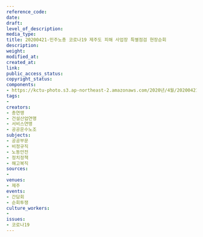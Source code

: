 ```yaml
---
reference_code: 
date: 
draft: 
level_of_description: 
media_type: 
title: 20200421-민주노총 코로나19 제주도 피해 사업장 특별점검 현장순회
description: 
weight: 
modified_at: 
created_at: 
link: 
public_access_status: 
copyright_status: 
components:
- https://kctu-photo.s3.ap-northeast-2.amazonaws.com/2020년/4월/20200421-민주노총+코로나19+제주도+피해+사업장+특별점검+현장순회/_DSC4124.jpg
tags:
- 
creators:
- 총연맹
- 건설산업연맹
- 서비스연맹
- 공공운수노조
subjects:
- 공공부문
- 비정규직
- 노동안전
- 정치정책
- 해고복직
sources:
- 
venues:
- 제주
events:
- 간담회
- 순회투쟁
culture_workers:
- 
issues:
- 코로나19
---
```

